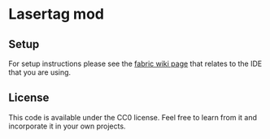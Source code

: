 # Lasertag mod

## Setup

For setup instructions please see the [fabric wiki page](https://fabricmc.net/wiki/tutorial:setup) that relates to the IDE that you are using.

## License

This code is available under the CC0 license. Feel free to learn from it and incorporate it in your own projects.
